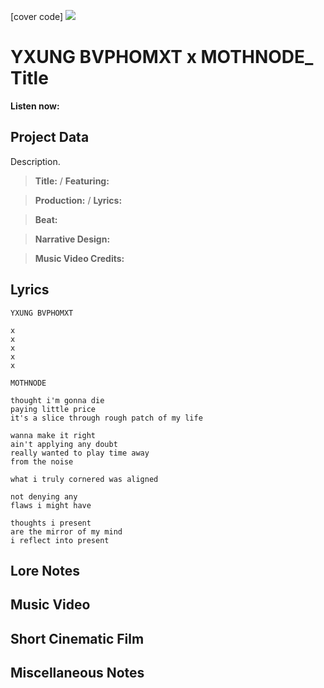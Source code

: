 [cover code] ![](57175019_319474918741616_8502199518755923887_n.jpg)

# YXUNG BVPHOMXT x MOTHNODE_ Title

**Listen now:** 

## Project Data

Description.

> **Title:**  / **Featuring:** 

> **Production:**  / **Lyrics:** 

> **Beat:**

> **Narrative Design:**

> **Music Video Credits:**


## Lyrics

```
YXUNG BVPHOMXT

x
x
x
x
x

MOTHNODE

thought i'm gonna die
paying little price
it's a slice through rough patch of my life

wanna make it right
ain't applying any doubt
really wanted to play time away
from the noise

what i truly cornered was aligned

not denying any 
flaws i might have

thoughts i present
are the mirror of my mind
i reflect into present

```

## Lore Notes

## Music Video

## Short Cinematic Film

## Miscellaneous Notes
